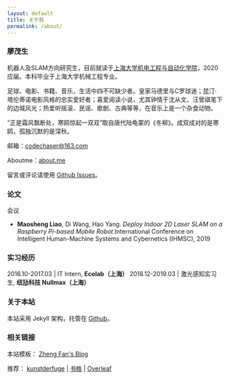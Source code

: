 ```yaml
---
layout: default
title: 关于我
permalink: /about/
---
```


### 廖茂生

机器人及SLAM方向研究生，目前就读于[上海大学机电工程与自动化学院](http://www.auto.shu.edu.cn/)，2020应届。本科毕业于上海大学机械工程专业。


足球、电影、书籍、音乐，生活中四不可缺少者。皇家马德里与C罗球迷；昆汀·塔伦蒂诺电影风格的忠实爱好者；喜爱阅读小说，尤其钟情于沈从文、汪曾祺笔下的边城风光；热爱听摇滚、民谣、歌剧、古典等等，在音乐上是一个杂食动物。

“正是霜风飘断处，寒鸥惊起一双双”取自唐代陆龟蒙的《冬柳》。成双成对的是寒鸥，孤独沉默的是深秋。

邮箱：[codechaser@163.com](mailto:codechaser@163.com) 

Aboutme：[about.me](https://about.me/bobliao)

留言或评论请使用 [Github Issues](https://github.com/foreverlms/foreverlms.github.io/Issues)。

### 论文
会议

* __Maosheng Liao__, Di Wang, Hao Yang. _Deploy Indoor 2D Laser SLAM on a Raspberry Pi-based Mobile Robot_.International Conference on Intelligent Human-Machine Systems and Cybernetics (IHMSC), 2019

### 实习经历

2016.10-2017.03 | IT Intern, __Ecolab（上海）__
2018.12-2019.03 | 激光感知实习生, __纽劢科技 Nullmax（上海）__

### 关于本站

本站采用 Jekyll 架构，托管在 [Github](https://github.com/foreverlms/foreverlms.github.io)。

### 相关链接

本站模板： [Zheng Fan's Blog](https://fzheng.me/)

推荐： <a href="http://kunstderfuge.com/" target="_blank">kunstderfuge</a> \| <a href="https://www.shuge.org/" target="_blank">书格</a> \| <a href="https://www.overleaf.com?r=4a211cbb&rm=d&rs=b">Overleaf</a>

